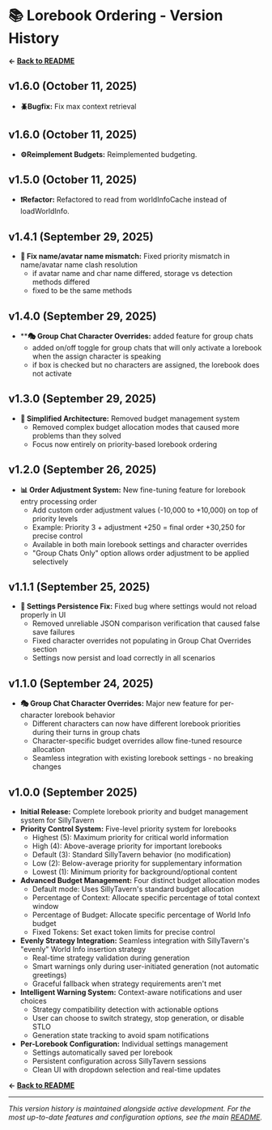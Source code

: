 # 📚 Lorebook Ordering - Version History

**← [Back to README](README.md)**

## v1.6.0 (October 11, 2025)
- **🪲Bugfix:** Fix max context retrieval

## v1.6.0 (October 11, 2025)
- **⚙️Reimplement Budgets:** Reimplemented budgeting.

## v1.5.0 (October 11, 2025)
- **❗Refactor:** Refactored to read from worldInfoCache instead of loadWorldInfo.

## v1.4.1 (September 29, 2025)
- **🔧 Fix name/avatar name mismatch:** Fixed priority mismatch in name/avatar name clash resolution
  - if avatar name and char name differed, storage vs detection methods differed 
  - fixed to be the same methods

## v1.4.0 (September 29, 2025)
- ****🎭 Group Chat Character Overrides:** added feature for group chats
  - added on/off toggle for group chats that will only activate a lorebook when the assign character is speaking
  - if box is checked but no characters are assigned, the lorebook does not activate

## v1.3.0 (September 29, 2025)
- **🔧 Simplified Architecture:** Removed budget management system
  - Removed complex budget allocation modes that caused more problems than they solved
  - Focus now entirely on priority-based lorebook ordering

## v1.2.0 (September 26, 2025)
- **📊 Order Adjustment System:** New fine-tuning feature for lorebook entry processing order
  - Add custom order adjustment values (-10,000 to +10,000) on top of priority levels
  - Example: Priority 3 + adjustment +250 = final order +30,250 for precise control
  - Available in both main lorebook settings and character overrides
  - "Group Chats Only" option allows order adjustment to be applied selectively

## v1.1.1 (September 25, 2025)
- **🔧 Settings Persistence Fix:** Fixed bug where settings would not reload properly in UI
  - Removed unreliable JSON comparison verification that caused false save failures
  - Fixed character overrides not populating in Group Chat Overrides section
  - Settings now persist and load correctly in all scenarios

## v1.1.0 (September 24, 2025)
- **🎭 Group Chat Character Overrides:** Major new feature for per-character lorebook behavior
  - Different characters can now have different lorebook priorities during their turns in group chats
  - Character-specific budget overrides allow fine-tuned resource allocation
  - Seamless integration with existing lorebook settings - no breaking changes

## v1.0.0 (September 2025)
- **Initial Release:** Complete lorebook priority and budget management system for SillyTavern
- **Priority Control System:** Five-level priority system for lorebooks
  - Highest (5): Maximum priority for critical world information
  - High (4): Above-average priority for important lorebooks
  - Default (3): Standard SillyTavern behavior (no modification)
  - Low (2): Below-average priority for supplementary information
  - Lowest (1): Minimum priority for background/optional content
- **Advanced Budget Management:** Four distinct budget allocation modes
  - Default mode: Uses SillyTavern's standard budget allocation
  - Percentage of Context: Allocate specific percentage of total context window
  - Percentage of Budget: Allocate specific percentage of World Info budget
  - Fixed Tokens: Set exact token limits for precise control
- **Evenly Strategy Integration:** Seamless integration with SillyTavern's "evenly" World Info insertion strategy
  - Real-time strategy validation during generation
  - Smart warnings only during user-initiated generation (not automatic greetings)
  - Graceful fallback when strategy requirements aren't met
- **Intelligent Warning System:** Context-aware notifications and user choices
  - Strategy compatibility detection with actionable options
  - User can choose to switch strategy, stop generation, or disable STLO
  - Generation state tracking to avoid spam notifications
- **Per-Lorebook Configuration:** Individual settings management
  - Settings automatically saved per lorebook
  - Persistent configuration across SillyTavern sessions
  - Clean UI with dropdown selection and real-time updates

**← [Back to README](README.md)**

---

*This version history is maintained alongside active development. For the most up-to-date features and configuration options, see the main [README](README.md).*